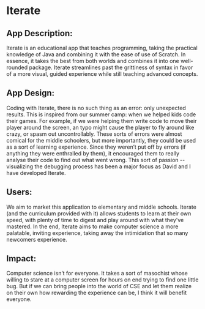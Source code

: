 # Iterate

[logo]: /sprites/Iterate_icon.png "Iterate's Icon"

## App Description:

Iterate is an educational app that teaches programming, taking the practical knowledge of Java and combining it with the ease of use of Scratch. In essence, it takes the best from both worlds and combines it into one well-rounded package. Iterate streamlines past the grittiness of syntax in favor of a more visual, guided experience while still teaching advanced concepts.


## App Design:

Coding with Iterate, there is no such thing as an error: only unexpected results. This is inspired from our summer camp: when we helped kids code their games. For example, if we were helping them write code to move their player around the screen, an typo might cause the player to fly around like crazy, or spasm out uncontrollably. These sorts of errors were almost comical for the middle schoolers, but more importantly, they could be used as a sort of learning experience. Since they weren’t put off by errors (if anything they were enthralled by them), it encouraged them to really analyse their code to find out what went wrong. This sort of passion -- visualizing the debugging process has been a major focus as David and I have developed Iterate. 

## Users:

We aim to market this application to elementary and middle schools. Iterate (and the curriculum provided with it) allows students to learn at their own speed, with plenty of time to digest and play around with what they've mastered. 
In the end, Iterate aims to make computer science a more palatable, inviting experience, taking away the intimidation that so many newcomers experience.  


## Impact:

Computer science isn’t for everyone. It takes a sort of masochist whose willing to stare at a computer screen for hours on end trying to find one little bug. But if we can bring people into the world of CSE and let them realize on their own how rewarding the experience can be, I think it will benefit everyone.
